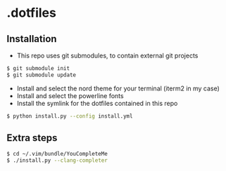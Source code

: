 # .dotfiles

## Installation
- This repo uses git submodules, to contain external git projects
```sh
$ git submodule init
$ git submodule update
```
- Install and select the nord theme for your terminal (iterm2 in my case)
- Install and select the powerline fonts
- Install the symlink for the dotfiles contained in this repo
```bash
$ python install.py --config install.yml
```


## Extra steps

```sh
$ cd ~/.vim/bundle/YouCompleteMe
$ ./install.py --clang-completer
```
